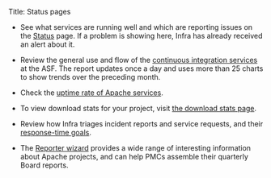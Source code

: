 Title: Status pages

  - See what services are running well and which are reporting issues on the <a href="https://status.apache.org" target="_blank">Status</a> page. If a problem is showing here, Infra has already received an alert about it.
  
  - Review the general use and flow of the <a href="https://infra-reports.apache.org/cistats/" target="_blank">continuous integration services</a> at the ASF. The report updates once a day and uses more than 25 charts to show trends over the preceding month.
  
  - Check the <a href="https://www.apache.org/uptime/" target="_blank">uptime rate of Apache services</a>.
  
  - To view download stats for your project, visit <a href="https://logging1-he-de.apache.org/stats/" target="_blank">the download stats page</a>.
  
  - Review how Infra triages incident reports and service requests, and their [response-time goals](responsetime.html).
  
  - The <a href="https://reporter.apache.org/wizard/" target="_blank">Reporter wizard</a> provides a wide range of interesting information about Apache projects, and can help PMCs assemble their quarterly Board reports.
